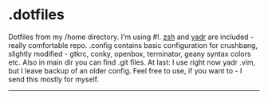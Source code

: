 # .dotfiles

Dotfiles from my /home directory. I'm using #!. [zsh](https://github.com/zsh-users/zsh)
and [yadr](https://github.com/skwp/dotfiles) are included - really comfortable repo.
.config contains basic configuration for crushbang, slightly modified - gtkrc, conky,
openbox, terminator, geany syntax colors etc. Also in main dir you can find .git files.
At last: I use right now yadr .vim, but I leave backup of an older config. Feel free
to use, if you want to - I send this mostly for myself.

***************************************************************************************
